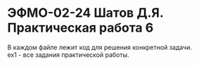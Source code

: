 # ЭФМО-02-24 Шатов Д.Я. Практическая работа 6
В каждом файле лежит код для решения конкретной задачи.  
ex1 - все задания практической работы.

